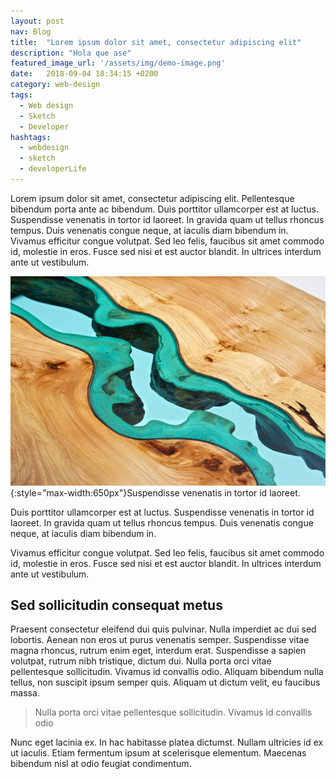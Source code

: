 ```yaml
---
layout: post
nav: Blog
title:  "Lorem ipsum dolor sit amet, consectetur adipiscing elit"
description: "Hola que ase"
featured_image_url: '/assets/img/demo-image.png'
date:   2018-09-04 18:34:15 +0200
category: web-design
tags:
  - Web design
  - Sketch
  - Developer
hashtags:
  - webdesign
  - sketch
  - developerLife
---
```


Lorem ipsum dolor sit amet, consectetur adipiscing elit. Pellentesque bibendum porta ante ac bibendum. Duis porttitor ullamcorper est at luctus. Suspendisse venenatis in tortor id laoreet. In gravida quam ut tellus rhoncus tempus. Duis venenatis congue neque, at iaculis diam bibendum in. Vivamus efficitur congue volutpat. Sed leo felis, faucibus sit amet commodo id, molestie in eros. Fusce sed nisi et est auctor blandit. In ultrices interdum ante ut vestibulum.

![Suspendisse venenatis in tortor id laoreet.](/assets/img/demo-image.png){:style="max-width:650px"}<span>Suspendisse venenatis in tortor id laoreet.</span>

Duis porttitor ullamcorper est at luctus. Suspendisse venenatis in tortor id laoreet. In gravida quam ut tellus rhoncus tempus. Duis venenatis congue neque, at iaculis diam bibendum in.

Vivamus efficitur congue volutpat. Sed leo felis, faucibus sit amet commodo id, molestie in eros. Fusce sed nisi et est auctor blandit. In ultrices interdum ante ut vestibulum.

## Sed sollicitudin consequat metus

Praesent consectetur eleifend dui quis pulvinar. Nulla imperdiet ac dui sed lobortis. Aenean non eros ut purus venenatis semper. Suspendisse vitae magna rhoncus, rutrum enim eget, interdum erat. Suspendisse a sapien volutpat, rutrum nibh tristique, dictum dui. Nulla porta orci vitae pellentesque sollicitudin. Vivamus id convallis odio. Aliquam bibendum nulla tellus, non suscipit ipsum semper quis. Aliquam ut dictum velit, eu faucibus massa.

> Nulla porta orci vitae pellentesque sollicitudin. Vivamus id convallis odio

Nunc eget lacinia ex. In hac habitasse platea dictumst. Nullam ultricies id ex ut iaculis. Etiam fermentum ipsum at scelerisque elementum. Maecenas bibendum nisl at odio feugiat condimentum.